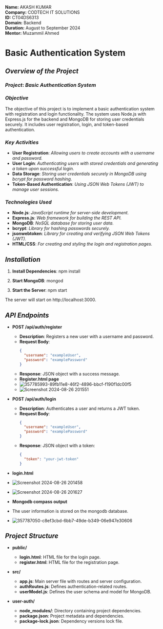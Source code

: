 **Name:** AKASH KUMAR  
**Company:** CODTECH IT SOLUTIONS  
**ID:** CT04DS6313  
**Domain:** Backend  
**Duration:** August to September 2024  
**Mentor:** Muzammil Ahmed  

# Basic Authentication System

## *Overview of the Project*

### *Project*: *Basic Authentication System*

### *Objective*  
The objective of this project is to implement a basic authentication system with registration and login functionality. The system uses Node.js with Express.js for the backend and MongoDB for storing user credentials securely. It includes user registration, login, and token-based authentication.

### *Key Activities*  
- **User Registration**: *Allowing users to create accounts with a username and password.*
- **User Login**: *Authenticating users with stored credentials and generating a token upon successful login.*
- **Data Storage**: *Storing user credentials securely in MongoDB using bcrypt for password hashing.*
- **Token-Based Authentication**: *Using JSON Web Tokens (JWT) to manage user sessions.*

### *Technologies Used*  
- **Node.js**: *JavaScript runtime for server-side development.*
- **Express.js**: *Web framework for building the REST API.*
- **MongoDB**: *NoSQL database for storing user data.*
- **bcrypt**: *Library for hashing passwords securely.*
- **jsonwebtoken**: *Library for creating and verifying JSON Web Tokens (JWT).*
- **HTML/CSS**: *For creating and styling the login and registration pages.*

## *Installation*

1. **Install Dependencies**:
   npm install
   
2. **Start MongoDB**:
   mongod

3. **Start the Server**:
   npm start

 The server will start on http://localhost:3000.
## *API Endpoints*

- **POST /api/auth/register**
  - **Description**: Registers a new user with a username and password.
  - **Request Body**:
    ```json
    {
      "username": "exampleUser",
      "password": "examplePassword"
    }
    ```
  - **Response**: JSON object with a success message.
  - **Register.html page**
  - ![357785993-89fb11e8-46f2-4896-bbcf-f190f1dc00f5](https://github.com/user-attachments/assets/24c8e8cc-15a1-4884-99c9-7f9996871e8a)
  - ![Screenshot 2024-08-26 201551](https://github.com/user-attachments/assets/adc1b728-7f3b-4486-9318-ecdc07cb8cd6)



- **POST /api/auth/login**
  - **Description**: Authenticates a user and returns a JWT token.
  - **Request Body**:
    ```json
    {
      "username": "exampleUser",
      "password": "examplePassword"
    }
    ```
  - **Response**: JSON object with a token:
    ```json
    {
      "token": "your-jwt-token"
    }
    ```
 - **login.html**
 - ![Screenshot 2024-08-26 201458](https://github.com/user-attachments/assets/3386eb71-5c85-429f-b9cb-034d63904b4c)
 - ![Screenshot 2024-08-26 201627](https://github.com/user-attachments/assets/318e22ad-fc13-4c84-8950-761b616a50d5)
- **Mongodb compass output**
- The user information is stored on the mongodb database.
-  ![357787050-c8ef3cbd-6bb7-49de-b349-06e947e30606](https://github.com/user-attachments/assets/51b3fe63-e913-4fdd-b5f6-fbbb410cfd94)


## *Project Structure*

- **public/**
  - **login.html**: HTML file for the login page.
  - **register.html**: HTML file for the registration page.

- **src/**
  - **app.js**: Main server file with routes and server configuration.
  - **authRoutes.js**: Defines authentication-related routes.
  - **userModel.js**: Defines the user schema and model for MongoDB.

- **user-auth/**
  - **node_modules/**: Directory containing project dependencies.
  - **package.json**: Project metadata and dependencies.
  - **package-lock.json**: Dependency versions lock file.
